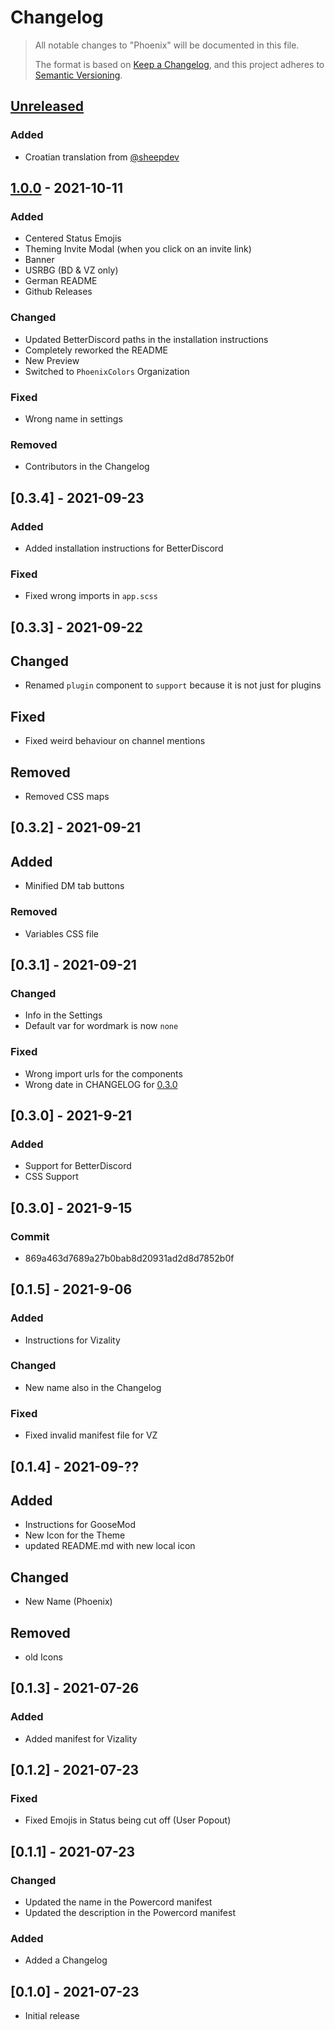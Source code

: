 # Changelog
>All notable changes to "Phoenix" will be documented in this file.
>
>The format is based on [Keep a Changelog](https://keepachangelog.com/en/1.0.0/), and this project adheres to [Semantic Versioning](https://semver.org/spec/v2.0.0.html).

## [Unreleased]
### Added
- Croatian translation from [@sheepdev](https://github.com/sheepdev)

## [1.0.0] - 2021-10-11
### Added
- Centered Status Emojis
- Theming Invite Modal (when you click on an invite link)
- Banner
- USRBG (BD & VZ only)
- German README
- Github Releases
### Changed
- Updated BetterDiscord paths in the installation instructions
- Completely reworked the README
- New Preview
- Switched to `PhoenixColors` Organization
### Fixed
- Wrong name in settings
### Removed
- Contributors in the Changelog

## [0.3.4] - 2021-09-23
### Added
- Added installation instructions for BetterDiscord
### Fixed
- Fixed wrong imports in `app.scss`

## [0.3.3] - 2021-09-22
## Changed
- Renamed `plugin` component to `support` because it is not just for plugins
## Fixed
- Fixed weird behaviour on channel mentions
## Removed
- Removed CSS maps

## [0.3.2] - 2021-09-21
## Added
- Minified DM tab buttons
### Removed
- Variables CSS file

## [0.3.1] - 2021-09-21
### Changed
- Info in the Settings
- Default var for wordmark is now `none`
### Fixed
- Wrong import urls for the components
- Wrong date in CHANGELOG for [0.3.0](#030---2021-9-21)

## [0.3.0] - 2021-9-21
### Added
- Support for BetterDiscord
- CSS Support

## [0.3.0] - 2021-9-15
### Commit
- 869a463d7689a27b0bab8d20931ad2d8d7852b0f

## [0.1.5] - 2021-9-06
### Added
- Instructions for Vizality
### Changed
- New name also in the Changelog
### Fixed
- Fixed invalid manifest file for VZ

## [0.1.4] - 2021-09-??
## Added
- Instructions for GooseMod
- New Icon for the Theme
- updated README.md with new local icon
## Changed
- New Name (Phoenix)
## Removed
- old Icons

## [0.1.3] - 2021-07-26
### Added
- Added manifest for Vizality

## [0.1.2] - 2021-07-23
### Fixed
- Fixed Emojis in Status being cut off (User Popout)

## [0.1.1] - 2021-07-23
### Changed
- Updated the name in the Powercord manifest
- Updated the description in the Powercord manifest
### Added
- Added a Changelog

## [0.1.0] - 2021-07-23
- Initial release

[Unreleased]: https://github.com/PhoenixColors/phoenix-discord/compare/v1.0.0...HEAD
[1.0.0]: https://github.com/PhoenixColors/phoenix-discord/compare/v0.3.4...v1.0.0
